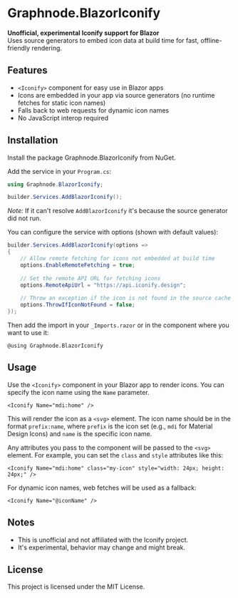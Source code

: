 ﻿# Graphnode.BlazorIconify

**Unofficial, experimental Iconify support for Blazor**  
Uses source generators to embed icon data at build time for fast, offline-friendly rendering.

## Features

- `<Iconify>` component for easy use in Blazor apps
- Icons are embedded in your app via source generators (no runtime fetches for static icon names)
- Falls back to web requests for dynamic icon names
- No JavaScript interop required

## Installation

Install the package Graphnode.BlazorIconify from NuGet.

Add the service in your `Program.cs`:

```csharp
using Graphnode.BlazorIconify;

builder.Services.AddBlazorIconify();
```
*Note:* If it can't resolve `AddBlazorIconify` it's because the source generator did not run.

You can configure the service with options (shown with default values):

```csharp
builder.Services.AddBlazorIconify(options =>
{
    // Allow remote fetching for icons not embedded at build time
    options.EnableRemoteFetching = true;
    
    // Set the remote API URL for fetching icons
    options.RemoteApiUrl = "https://api.iconify.design";
    
    // Throw an exception if the icon is not found in the source cache and remote fetching fails or is disabled.
    options.ThrowIfIconNotFound = false;
});
```

Then add the import in your `_Imports.razor` or in the component where you want to use it:

```razor
@using Graphnode.BlazorIconify
```

## Usage

Use the `<Iconify>` component in your Blazor app to render icons. You can specify the icon name using the `Name` parameter.

```razor
<Iconify Name="mdi:home" />
```

This will render the icon as a `<svg>` element. The icon name should be in the format `prefix:name`, where `prefix` is the icon set (e.g., `mdi` for Material Design Icons) and `name` is the specific icon name.

Any attributes you pass to the component will be passed to the `<svg>` element. For example, you can set the `class` and `style` attributes like this:
```razor
<Iconify Name="mdi:home" class="my-icon" style="width: 24px; height: 24px;" />
```

For dynamic icon names, web fetches will be used as a fallback:
```razor
<Iconify Name="@iconName" />
```

## Notes
- This is unofficial and not affiliated with the Iconify project.
- It's experimental, behavior may change and might break.

## License
This project is licensed under the MIT License.
